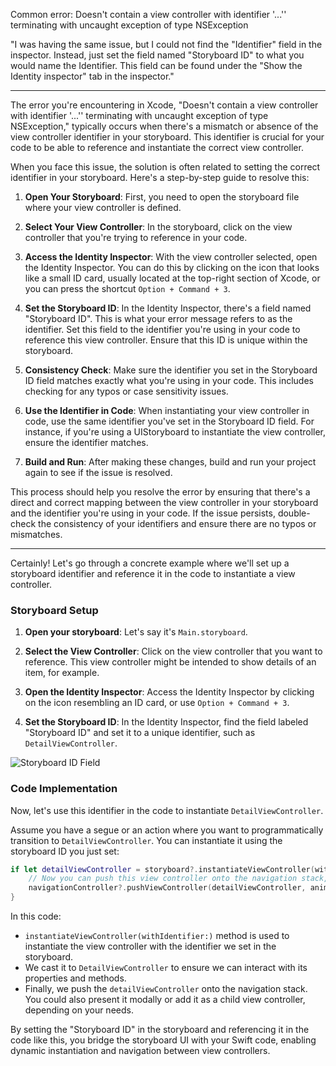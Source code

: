 
Common error: 
Doesn't contain a view controller with identifier '...'' terminating with uncaught exception of type NSException

"I was having the same issue, but I could not find the "Identifier" field in the inspector. Instead, just set the field named "Storyboard ID" to what you would name the Identifier. This field can be found under the "Show the Identity inspector" tab in the inspector."

---

The error you're encountering in Xcode, "Doesn't contain a view controller with identifier '...'' terminating with uncaught exception of type NSException," typically occurs when there's a mismatch or absence of the view controller identifier in your storyboard. This identifier is crucial for your code to be able to reference and instantiate the correct view controller.

When you face this issue, the solution is often related to setting the correct identifier in your storyboard. Here's a step-by-step guide to resolve this:

1. **Open Your Storyboard**: First, you need to open the storyboard file where your view controller is defined.

2. **Select Your View Controller**: In the storyboard, click on the view controller that you're trying to reference in your code.

3. **Access the Identity Inspector**: With the view controller selected, open the Identity Inspector. You can do this by clicking on the icon that looks like a small ID card, usually located at the top-right section of Xcode, or you can press the shortcut `Option + Command + 3`.

4. **Set the Storyboard ID**: In the Identity Inspector, there's a field named "Storyboard ID". This is what your error message refers to as the identifier. Set this field to the identifier you're using in your code to reference this view controller. Ensure that this ID is unique within the storyboard.

5. **Consistency Check**: Make sure the identifier you set in the Storyboard ID field matches exactly what you're using in your code. This includes checking for any typos or case sensitivity issues.

6. **Use the Identifier in Code**: When instantiating your view controller in code, use the same identifier you've set in the Storyboard ID field. For instance, if you're using a UIStoryboard to instantiate the view controller, ensure the identifier matches.

7. **Build and Run**: After making these changes, build and run your project again to see if the issue is resolved.

This process should help you resolve the error by ensuring that there's a direct and correct mapping between the view controller in your storyboard and the identifier you're using in your code. If the issue persists, double-check the consistency of your identifiers and ensure there are no typos or mismatches.

---

Certainly! Let's go through a concrete example where we'll set up a storyboard identifier and reference it in the code to instantiate a view controller.

### Storyboard Setup

1. **Open your storyboard**: Let's say it's `Main.storyboard`.
  
2. **Select the View Controller**: Click on the view controller that you want to reference. This view controller might be intended to show details of an item, for example.

3. **Open the Identity Inspector**: Access the Identity Inspector by clicking on the icon resembling an ID card, or use `Option + Command + 3`.

4. **Set the Storyboard ID**: In the Identity Inspector, find the field labeled "Storyboard ID" and set it to a unique identifier, such as `DetailViewController`.

![Storyboard ID Field](https://developer.apple.com/library/archive/documentation/ToolsLanguages/Conceptual/Xcode_Overview/Art/6_identityinspector_2x.png)

### Code Implementation

Now, let's use this identifier in the code to instantiate `DetailViewController`.

Assume you have a segue or an action where you want to programmatically transition to `DetailViewController`. You can instantiate it using the storyboard ID you just set:

```swift
if let detailViewController = storyboard?.instantiateViewController(withIdentifier: "DetailViewController") as? DetailViewController {
    // Now you can push this view controller onto the navigation stack, present it modally, or customize it before displaying
    navigationController?.pushViewController(detailViewController, animated: true)
}
```

In this code:

- `instantiateViewController(withIdentifier:)` method is used to instantiate the view controller with the identifier we set in the storyboard.
- We cast it to `DetailViewController` to ensure we can interact with its properties and methods.
- Finally, we push the `detailViewController` onto the navigation stack. You could also present it modally or add it as a child view controller, depending on your needs.

By setting the "Storyboard ID" in the storyboard and referencing it in the code like this, you bridge the storyboard UI with your Swift code, enabling dynamic instantiation and navigation between view controllers.